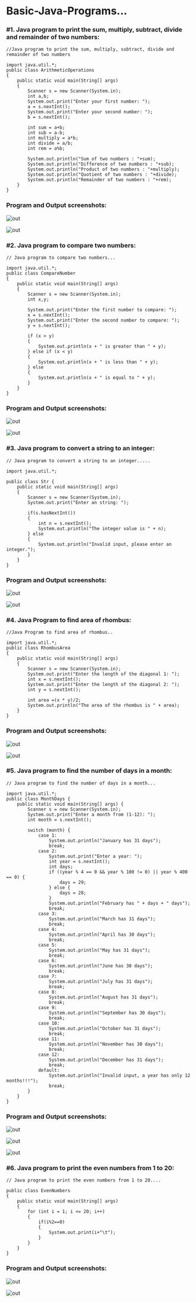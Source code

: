 # Basic-Java-Programs...

### #1. Java program to print the sum, multiply, subtract, divide and remainder of two numbers:

```
//Java program to print the sum, multiply, subtract, divide and remainder of two numbers

import java.util.*;
public class ArithmeticOperations
{
    public static void main(String[] args)
    {
        Scanner s = new Scanner(System.in);
        int a,b;
        System.out.print("Enter your first number: ");
        a = s.nextInt();
        System.out.print("Enter your second number: ");
        b = s.nextInt();

        int sum = a+b;
        int sub = a-b;
        int multiply = a*b;
        int divide = a/b;
        int rem = a%b;

        System.out.println("Sum of two numbers : "+sum);
        System.out.println("Difference of two numbers : "+sub);
        System.out.println("Product of two numbers : "+multiply);
        System.out.println("Quotient of two numbers : "+divide);
        System.out.println("Remainder of two numbers : "+rem);
    }
}

```

### Program and Output screenshots:

![out](prog1.png)

![out](out1.png)


### #2. Java program to compare two numbers:

```
// Java program to compare two numbers...

import java.util.*;
public class CompareNumber
{
    public static void main(String[] args)
    {
        Scanner s = new Scanner(System.in);
        int x,y;

        System.out.print("Enter the first number to compare: ");
        x = s.nextInt();
        System.out.print("Enter the second number to compare: ");
        y = s.nextInt();

        if (x > y)
        {
            System.out.println(x + " is greater than " + y);
        } else if (x < y)
        {
            System.out.println(x + " is less than " + y);
        } else
        {
            System.out.println(x + " is equal to " + y);
        }
    }
}

```

### Program and Output screenshots:

![out](prog2.png)

![out](out2.png)


### #3. Java program to convert a string to an integer:

```
// Java program to convert a string to an integer.....

import java.util.*;

public class Str {
    public static void main(String[] args)
    {
        Scanner s = new Scanner(System.in);
        System.out.print("Enter an string: ");

        if(s.hasNextInt())
        {
            int n = s.nextInt();
            System.out.println("The integer value is " + n);
        } else
        {
            System.out.println("Invalid input, please enter an integer.");
        }
    }
}

```

### Program and Output screenshots:

![out](prog3.png)

![out](out3.png)


### #4. Java Program to find area of rhombus:

```
//Java Program to find area of rhombus..

import java.util.*;
public class RhombusArea
{
    public static void main(String[] args)
    {
        Scanner s = new Scanner(System.in);
        System.out.print("Enter the length of the diagonal 1: ");
        int x = s.nextInt();
        System.out.print("Enter the length of the diagonal 2: ");
        int y = s.nextInt();

        int area =(x * y)/2;
        System.out.println("The area of the rhombus is " + area);
    }
}

```

### Program and Output screenshots:

![out](prog4.png)

![out](out4.png)


### #5. Java program to find the number of days in a month:

```
// Java program to find the number of days in a month...

import java.util.*;
public class MonthDays {
    public static void main(String[] args) {
        Scanner s = new Scanner(System.in);
        System.out.print("Enter a month from (1-12): ");
        int month = s.nextInt();

        switch (month) {
            case 1:
                System.out.println("January has 31 days");
                break;
            case 2:
                System.out.print("Enter a year: ");
                int year = s.nextInt();
                int days;
                if ((year % 4 == 0 && year % 100 != 0) || year % 400 == 0) {
                    days = 29;
                } else {
                    days = 28;
                }
                System.out.println("February has " + days + " days");
                break;
            case 3:
                System.out.println("March has 31 days");
                break;
            case 4:
                System.out.println("April has 30 days");
                break;
            case 5:
                System.out.println("May has 31 days");
                break;
            case 6:
                System.out.println("June has 30 days");
                break;
            case 7:
                System.out.println("July has 31 days");
                break;
            case 8:
                System.out.println("August has 31 days");
                break;
            case 9:
                System.out.println("September has 30 days");
                break;
            case 10:
                System.out.println("October has 31 days");
                break;
            case 11:
                System.out.println("November has 30 days");
                break;
            case 12:
                System.out.println("December has 31 days");
                break;
            default:
                System.out.println("Invalid input, a year has only 12 months!!!");
                break;
        }
    }
}

```

### Program and Output screenshots:

![out](prog5.1.png)

![out](prog5.2.png)

![out](out5.png)



### #6. Java program to print the even numbers from 1 to 20:

```
// Java program to print the even numbers from 1 to 20....

public class EvenNumbers
{
    public static void main(String[] args)
    {
        for (int i = 1; i <= 20; i++)
        {
            if(i%2==0)
            {
                System.out.print(i+"\t");
            }
        }
    }
}

```

### Program and Output screenshots:

![out](prog6.png)

![out](out6.png)
